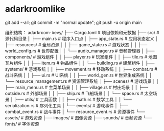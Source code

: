 # adarkroomlike

git add --all; git commit -m "normal update"; git push -u origin main



组织结构：
adarkroom-bevy/
├── Cargo.toml               # 项目依赖和元数据
├── src/                     # 源代码目录
│   ├── main.rs              # 程序入口点
│   ├── app_state.rs         # 应用状态定义
│   ├── resources/           # 全局资源
│   │   ├── game_state.rs    # 游戏状态
│   │   ├── world_config.rs  # 世界配置
│   │   └── audio_manager.rs # 音频管理器
│   ├── components/          # 游戏组件
│   │   ├── player.rs        # 玩家组件
│   │   ├── tile.rs          # 地图瓦片组件
│   │   ├── item.rs          # 物品组件
│   │   └── building.rs      # 建筑组件
│   ├── systems/             # 游戏系统
│   │   ├── movement.rs      # 移动系统
│   │   ├── combat.rs        # 战斗系统
│   │   ├── ui.rs            # UI系统
│   │   ├── world_gen.rs     # 世界生成系统
│   │   └── resource_management.rs # 资源管理系统
│   ├── scenes/              # 游戏场景
│   │   ├── main_menu.rs     # 主菜单场景
│   │   ├── village.rs       # 村庄场景
│   │   ├── outside.rs       # 外部场景
│   │   ├── ship.rs          # 飞船场景
│   │   └── space.rs         # 太空场景
│   ├── utils/               # 工具函数
│   │   ├── math.rs          # 数学工具
│   │   └── serialization.rs # 序列化工具
│   └── events/              # 游戏事件
│       ├── combat_event.rs  # 战斗事件
│       └── resource_event.rs # 资源事件
└── assets/                  # 游戏资源
    ├── images/              # 图像资源
    ├── sounds/              # 音频资源
    └── fonts/               # 字体资源